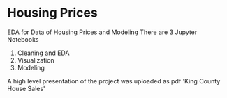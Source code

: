 # Housing Prices
EDA for Data of Housing Prices and Modeling
There are 3 Jupyter Notebooks 
1. Cleaning and EDA
2. Visualization
3. Modeling

A high level presentation of the project was uploaded as pdf 'King County House Sales'

